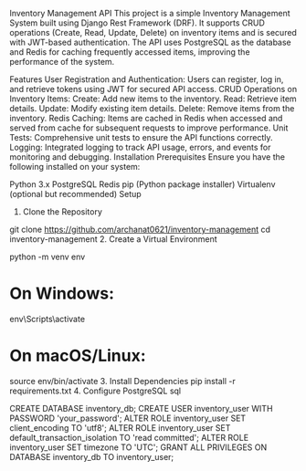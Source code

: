 Inventory Management API
This project is a simple Inventory Management System built using Django Rest Framework (DRF). It supports CRUD operations (Create, Read, Update, Delete) on inventory items and is secured with JWT-based authentication. The API uses PostgreSQL as the database and Redis for caching frequently accessed items, improving the performance of the system.

Features
User Registration and Authentication: Users can register, log in, and retrieve tokens using JWT for secured API access.
CRUD Operations on Inventory Items:
Create: Add new items to the inventory.
Read: Retrieve item details.
Update: Modify existing item details.
Delete: Remove items from the inventory.
Redis Caching: Items are cached in Redis when accessed and served from cache for subsequent requests to improve performance.
Unit Tests: Comprehensive unit tests to ensure the API functions correctly.
Logging: Integrated logging to track API usage, errors, and events for monitoring and debugging.
Installation
Prerequisites
Ensure you have the following installed on your system:

Python 3.x
PostgreSQL
Redis
pip (Python package installer)
Virtualenv (optional but recommended)
Setup
1. Clone the Repository

git clone https://github.com/archanat0621/inventory-management
cd inventory-management
2. Create a Virtual Environment

python -m venv env
# On Windows:
env\Scripts\activate
# On macOS/Linux:
source env/bin/activate
3. Install Dependencies
pip install -r requirements.txt
4. Configure PostgreSQL
sql

CREATE DATABASE inventory_db;
CREATE USER inventory_user WITH PASSWORD 'your_password';
ALTER ROLE inventory_user SET client_encoding TO 'utf8';
ALTER ROLE inventory_user SET default_transaction_isolation TO 'read committed';
ALTER ROLE inventory_user SET timezone TO 'UTC';
GRANT ALL PRIVILEGES ON DATABASE inventory_db TO inventory_user;

